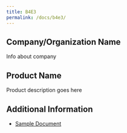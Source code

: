 ```yaml
---
title: B4E3
permalink: /docs/b4e3/
---
```


## Company/Organization Name
Info about company

## Product Name
Product description goes here

## Additional Information
 - [Sample Document](../monday/breakout4/documents/b1p1d1.pdf)
